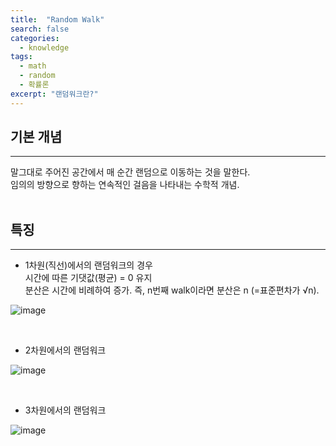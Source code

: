 ```yaml
---
title:  "Random Walk"
search: false
categories: 
  - knowledge
tags:
  - math
  - random
  - 확률론
excerpt: "랜덤워크란?"
---
```


## 기본 개념
___

말그대로 주어진 공간에서 매 순간 랜덤으로 이동하는 것을 말한다.  
임의의 방향으로 향하는 연속적인 걸음을 나타내는 수학적 개념.  
<br>

## 특징
___
- 1차원(직선)에서의 랜덤워크의 경우  
시간에 따른 기댓값(평균) = 0 유지  
분산은 시간에 비례하여 증가. 즉, n번째 walk이라면 분산은 n (=표준편차가 √n).


![image](https://user-images.githubusercontent.com/68508521/133915732-b6c0c6b8-a0dc-472b-85aa-fd55e2d207cb.png)

<br>

- 2차원에서의 랜덤워크  

![image](https://user-images.githubusercontent.com/68508521/133915737-eacf1f81-2183-4470-9de9-2d65be4b939d.png)  

<br>

- 3차원에서의 랜덤워크  

![image](https://user-images.githubusercontent.com/68508521/133915752-299d0e3a-bd0c-4c24-aace-2b16b7426429.png)

